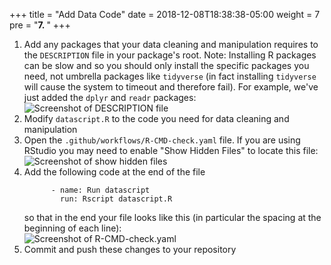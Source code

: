 +++
title = "Add Data Code"
date = 2018-12-08T18:38:38-05:00
weight = 7
pre = "<b>7. </b>"
+++

1. Add any packages that your data cleaning and manipulation requires to the `DESCRIPTION` file in your package's root. Note: Installing R packages can be slow and so you should only install the specific packages you need, not umbrella packages like `tidyverse` (in fact installing `tidyverse` will cause the system to timeout and therefore fail). For example, we've just added the `dplyr` and `readr` packages:  
![Screenshot of DESCRIPTION file](/screenshots/github_actions-DESCRIPTION.png)
2. Modify `datascript.R` to the code you need for data cleaning and manipulation
2. Open the `.github/workflows/R-CMD-check.yaml` file. If you are using RStudio you may need to enable "Show Hidden Files" to locate this file:  
![Screenshot of show hidden files](/screenshots/github_actions-show-hidden-files.png)
2. Add the following code at the end of the file  
    ```
          - name: Run datascript
            run: Rscript datascript.R
    ```  
    so that in the end your file looks like this (in particular the spacing at the beginning of each line):  
![Screenshot of R-CMD-check.yaml](/screenshots/github_actions-yaml.png)
3. Commit and push these changes to your repository
